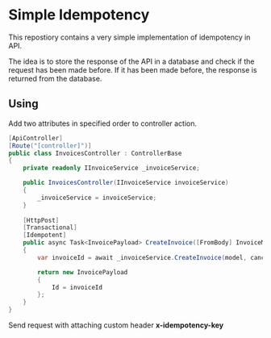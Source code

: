 # Simple Idempotency

This repostiory contains a very simple implementation of idempotency in API.

The idea is to store the response of the API in a database and check if the request has been made before. If it has been made before, the response is returned from the database.

## Using

Add two attributes in specified order to controller action.

```csharp
[ApiController]
[Route("[controller]")]
public class InvoicesController : ControllerBase
{
    private readonly IInvoiceService _invoiceService;

    public InvoicesController(IInvoiceService invoiceService)
    {
        _invoiceService = invoiceService;
    }
    
    [HttpPost]
    [Transactional]
    [Idempotent]
    public async Task<InvoicePayload> CreateInvoice([FromBody] InvoiceModel model, CancellationToken cancellationToken)
    {
        var invoiceId = await _invoiceService.CreateInvoice(model, cancellationToken);

        return new InvoicePayload
        {
            Id = invoiceId
        };
    }
}
```

Send request with attaching custom header **x-idempotency-key**
